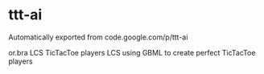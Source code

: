 # ttt-ai
Automatically exported from code.google.com/p/ttt-ai


or.bra   LCS TicTacToe players    LCS using GBML to create perfect TicTacToe players

